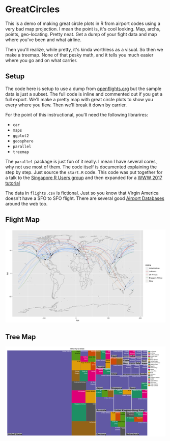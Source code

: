 GreatCircles
============

This is a demo of making great circle plots in R from airport codes
using a very bad map projection.  I mean the point is, it's cool
looking. Map, archs, points, geo-locating.  Pretty neat. Get a dump of
your fight data and map where you've been and what airline.

Then you'll realize, while pretty, it's kinda worthless as a
visual. So then we make a treemap.  None of that pesky math, and it
tells you much easier where you go and on what carrier.

## Setup ##

The code here is setup to use a dump
from [openflights.org](http://openflights.org/) but the sample data is
just a subset.  The full code is inline and commented out if you get a
full export. We'll make a pretty map with great circle plots to show
you every where you flew.  Then we'll break it down by carrier.

For the point of this instructional, you'll need the following librarires:

* `car`
* `maps`
* `ggplot2`
* `geosphere`
* `parallel`
* `treemap`

The `parallel` package is just fun of it really.  I mean I have
several cores, why not use most of them. The code itself is documented
explaining the step by step.  Just source the `start.R` code.  This
code was put together for a talk to
the [Singapore R Users group](http://www.meetup.com/R-User-Group-SG/)
and then expanded for
a
[WWW 2017 tutorial](https://sites.google.com/view/geocycle-www17/home)

The data in `flights.csv` is fictional.  Just so you know that Virgin
America doesn't have a SFO to SFO flight.  There are several good
[Airport Databases](http://www.partow.net/miscellaneous/airportdatabase/)
around the web too.

Flight Map
----------
![Great Circle Map](https://github.com/ayman/GreatCircles/blob/master/plot.map.png?raw=true)

Tree Map
--------
![Tree Map](https://github.com/ayman/GreatCircles/blob/master/plot.tm.png?raw=true)

